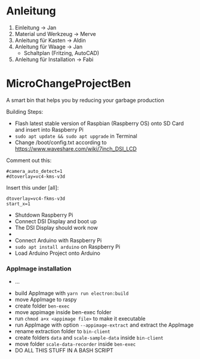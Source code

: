 # Anleitung
1. Einleitung  -> Jan
2. Material und Werkzeug  -> Merve
3. Anleitung für Kasten  -> Aldin
4. Anleitung für Waage  -> Jan
   - Schaltplan (Fritzing, AutoCAD)
5. Anleitung für Installation  -> Fabi

# MicroChangeProjectBen
A smart bin that helps you by reducing your garbage production

Building Steps:
- Flash latest stable version of Raspbian (Raspberry OS) onto SD Card and insert into Raspberry Pi
- `sudo apt update && sudo apt upgrade` in Terminal
- Change /boot/config.txt according to https://www.waveshare.com/wiki/7inch_DSI_LCD

Comment out this:
```
#camera_auto_detect=1
#dtoverlay=vc4-kms-v3d
```

Insert this under [all]:
```
dtoverlay=vc4-fkms-v3d
start_x=1
```

- Shutdown Raspberry Pi
- Connect DSI Display and boot up
- The DSI Display should work now
- <Insert Arduino Part here>
- Connect Arduino with Raspberry Pi
- `sudo apt install arduino` on Raspberry Pi
- Load Arduino Project onto Arduino

### AppImage installation

- ...
<!-- - Install libfuse2 -->
- build AppImage with `yarn run electron:build`
- move AppImage to raspy
- create folder `ben-exec`
- move appimage inside ben-exec folder
- run `chmod a+x <appimage file>` to make it executable
- run AppImage with option `--appimage-extract` and extract the AppImage
- rename extraction folder to `bin-client`
- create folders `data` and `scale-sample-data` inside `bin-client`
- move folder `scale-data-recorder` inside `ben-exec`
- DO ALL THIS STUFF IN A BASH SCRIPT